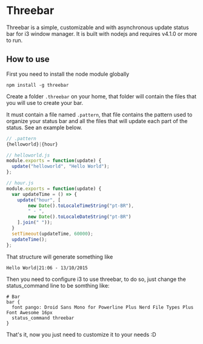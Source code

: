 # Threebar

Threebar is a simple, customizable and with asynchronous update status bar for i3 window manager. It is built with nodejs and requires v4.1.0 or more to run.

## How to use 

First you need to install the node module globally

```
npm install -g threebar
```

Create a folder `.threebar` on your home, that folder will contain the files that you will use to create your bar.

It must contain a file named `.pattern`, that file contains the pattern used to organize your status bar and all the files that will update each part of the status. See an example below.

```javascript
// .pattern
{helloworld}|{hour}
```

```javascript
// helloworld.js
module.exports = function(update) {
  update("helloworld", "Hello World");
};
```

```javascript
// hour.js
module.exports = function(update) {
  var updateTime = () => {
    update("hour", [
        new Date().toLocaleTimeString("pt-BR"),
        " - ",
        new Date().toLocaleDateString("pt-BR")
    ].join(" "));
  }
  setTimeout(updateTime, 60000);
  updateTime();
};
```

That structure will generate something like
```
Hello World|21:06 - 13/10/2015
```

Then you need to configure i3 to use threebar, to do so, just change the status_command line to be somthing like:

```
# Bar
bar {
  font pango: Droid Sans Mono for Powerline Plus Nerd File Types Plus Font Awesome 16px
  status_command threebar 
}
```

That's it, now you just need to customize it to your needs :D

